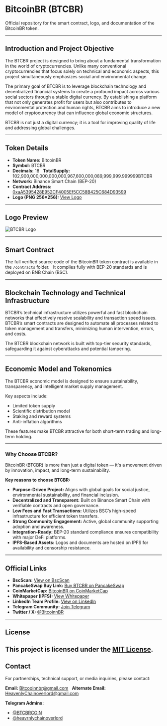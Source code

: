 # BitcoinBR (BTCBR)

Official repository for the smart contract, logo, and documentation of the BitcoinBR token.

---

## Introduction and Project Objective

The BTCBR project is designed to bring about a fundamental transformation in the world of cryptocurrencies. Unlike many conventional cryptocurrencies that focus solely on technical and economic aspects, this project simultaneously emphasizes social and environmental change.

The primary goal of BTCBR is to leverage blockchain technology and decentralized financial systems to create a profound impact across various social sectors through a stable digital currency. By establishing a platform that not only generates profit for users but also contributes to environmental protection and human rights, BTCBR aims to introduce a new model of cryptocurrency that can influence global economic structures.

BTCBR is not just a digital currency; it is a tool for improving quality of life and addressing global challenges.

---

## Token Details

- **Token Name:** BitcoinBR  
- **Symbol:** BTCBR  
- **Decimals:** 18  
**TotalSupply:** 102,900,000,000,000,000,967,600,000,089,999,999.999999BTCBR
- **Network:** Binance Smart Chain (BEP-20)  
- **Contract Address:** [0xaA5395428E952CF4005Ef5CC58B425C684D93599](https://bscscan.com/token/0xaA5395428E952CF4005Ef5CC58B425C684D93599)  
- **Logo (PNG 256×256):** [View Logo](https://ipfs.io/ipfs/bafkreif7mbbf4bbyf3gqenk37jlyxfrceolrvrppzyuxqztljw3gnn4xia)  

---

## Logo Preview

![BTCBR Logo](https://ipfs.io/ipfs/bafkreif7mbbf4bbyf3gqenk37jlyxfrceolrvrppzyuxqztljw3gnn4xia)

---

## Smart Contract

The full verified source code of the BitcoinBR token contract is available in the `/contracts` folder.  
It complies fully with BEP-20 standards and is deployed on BNB Chain (BSC).

---

## Blockchain Technology and Technical Infrastructure

BTCBR’s technical infrastructure utilizes powerful and fast blockchain networks that effectively resolve scalability and transaction speed issues. BTCBR’s smart contracts are designed to automate all processes related to token management and transfers, minimizing human intervention, errors, and costs.

The BTCBR blockchain network is built with top-tier security standards, safeguarding it against cyberattacks and potential tampering.

---

## Economic Model and Tokenomics

The BTCBR economic model is designed to ensure sustainability, transparency, and intelligent market supply management.

Key aspects include:

- Limited token supply  
- Scientific distribution model  
- Staking and reward systems  
- Anti-inflation algorithms  

These features make BTCBR attractive for both short-term trading and long-term holding.

---

### Why Choose BTCBR?

BitcoinBR (BTCBR) is more than just a digital token — it's a movement driven by innovation, impact, and long-term sustainability.

**Key reasons to choose BTCBR:**

- **Purpose-Driven Project:** Aligns with global goals for social justice, environmental sustainability, and financial inclusion.
- **Decentralized and Transparent:** Built on Binance Smart Chain with verifiable contracts and open governance.
- **Low Fees and Fast Transactions:** Utilizes BSC’s high-speed infrastructure for efficient token transfers.
- **Strong Community Engagement:** Active, global community supporting adoption and awareness.
- **Integration-Ready:** BEP-20 standard compliance ensures compatibility with major DeFi platforms.
- **IPFS-Based Assets:** Logos and documents are hosted on IPFS for availability and censorship resistance.


---

## Official Links

- **BscScan:** [View on BscScan](https://bscscan.com/token/0xaA5395428E952CF4005Ef5CC58B425C684D93599)  
- **PancakeSwap Buy Link:** [Buy BTCBR on PancakeSwap](https://pancakeswap.finance/swap?outputCurrency=0xaA5395428E952CF4005Ef5CC58B425C684D93599)  
 - **CoinMarketCap:** [BitcoinBR on CoinMarketCap](https://coinmarketcap.com/currencies/0xaA5395428E952CF4005Ef5CC58B425C684D93599/)
- **Whitepaper (IPFS):** [View Whitepaper](https://ipfs.io/ipfs/bafybeia4uawycq2qevhve77ubolekzyaig47z5466dykmhyyd2wrsvw324)  
- **LinkedIn Team Profile:** [View on LinkedIn](https://www.linkedin.com/in/heavenlychain-overlord-220498363)  
- **Telegram Community:** [Join Telegram](https://t.me/BTCBRCOIN)  
- **Twitter / X:** [@BitcoinnBR](https://x.com/BitcoinnBR)  

---

## License

This project is licensed under the [MIT License](LICENSE).
---

## Contact

For partnerships, technical support, or media inquiries, please contact:

**Email:** Bitcooinnbr@gmail.com  
**Alternate Email:** HeavenlyChainoverlord@gmail.com

**Telegram Admins:**  
- [@BTCBRCOIN](https://t.me/BTCBRCOIN)  
- [@heavrnlychainoverlord](https://t.me/heavrnlychainoverlord)
